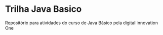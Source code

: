 # Trilha Java Basico
Repositório para atividades do curso de Java Básico pela digital innovation One

